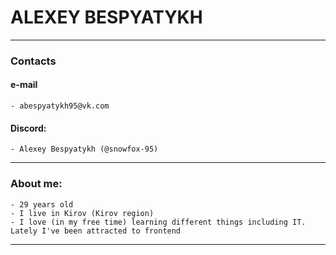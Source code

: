 # ALEXEY BESPYATYKH
---
### Contacts
#### e-mail 
    - abespyatykh95@vk.com
#### Discord:
    - Alexey Bespyatykh (@snowfox-95)
---
### About me:
    - 29 years old
    - I live in Kirov (Kirov region)
    - I love (in my free time) learning different things including IT. Lately I've been attracted to frontend
---